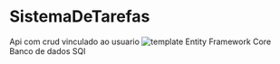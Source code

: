 # SistemaDeTarefas
Api com crud vinculado ao usuario
![template](https://user-images.githubusercontent.com/76892395/214742045-b84839ff-8568-417f-908b-33abaf165866.png)
Entity Framework Core
Banco de dados SQl
